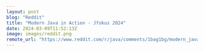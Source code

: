 ```yaml
---
layout: post
blog: "Reddit"
title: "Modern Java in Action - Jfokus 2024"
date: 2024-03-09T11:52:13Z
image: images/reddit.png
remote_url: "https://www.reddit.com/r/java/comments/1bag1bg/modern_java_in_action_jfokus_2024/"
---
```

